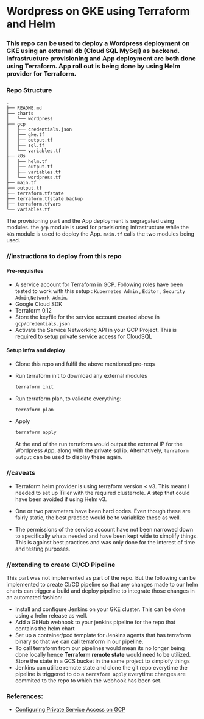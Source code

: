 # Wordpress on GKE using Terraform and Helm

### This repo can be used to deploy a Wordpress deployment on GKE using an external db (Cloud SQL MySql) as backend. Infrastructure provisioning and App deployment are both done using Terraform. App roll out is being done by using Helm provider for Terraform.

### Repo Structure

```
.
├── README.md
├── charts
│   └── wordpress
├── gcp
│   ├── credentials.json
│   ├── gke.tf
│   ├── output.tf
│   ├── sql.tf
│   └── variables.tf
├── k8s
│   ├── helm.tf
│   ├── output.tf
│   ├── variables.tf
│   └── wordpress.tf
├── main.tf
├── output.tf
├── terraform.tfstate
├── terraform.tfstate.backup
├── terraform.tfvars
└── variables.tf
```

The provisioning part and the App deployment is segragated using modules. the `gcp` module is used for provisioning infrastructure while the `k8s` module is used to deploy the App. `main.tf` calls the two modules being used.


### //instructions to deploy from this repo

#### Pre-requisites
-   A service account for Terraform in GCP. Following roles have been tested to work with this setup : `Kubernetes Admin` , `Editor` , `Security Admin`,`Network Admin`.
-   Google Cloud SDK
-   Terraform 0.12
-   Store the keyfile for the service account created above in `gcp/credentials.json`
-   Activate the Service Networking API in your GCP Project. This is required to setup private service access for CloudSQL


#### Setup infra and deploy
- Clone this repo and fulfil the above mentioned pre-reqs
- Run terraform init to download any external modules
  ```bash
  terraform init
  ```
- Run terraform plan, to validate everything:
  ```bash
  terraform plan
  ```

- Apply
  ```bash
  terraform apply
  ```

  At the end of the run terraform would output the external IP for the Wordpress App, along with the private sql ip. Alternatively, `terraform output` can be used to display these again.

### //caveats
- Terraform helm provider is using terraform version < v3. This meant I needed to set up Tiller with the required clusterrole. A step that could have been avoided if using Helm v3.

- One or two parameters have been hard codes. Even though these are fairly static, the best practice would be to variablize these as well.
- The permissions of the service account have not been narrowed down to specifically whats needed and have been kept wide to simplify things. This is against best practices and was only done for the interest of time and testing purposes.




### //extending to create CI/CD Pipeline

This part was not implemented as part of the repo. But the following can be implemented to create CI/CD pipeline so that any changes made to our helm charts can trigger a build and deploy pipeline to integrate those changes in an automated fashion:

- Install and configure Jenkins on your GKE cluster. This can be done using a helm release as well.
- Add a GitHub webhook to your jenkins pipeline for the repo that contains the helm chart
- Set up a container/pod template for Jenkins agents that has terraform binary so that we can call terraform in our pipeline.
- To call terraform from our pipelines would mean its no longer being done locally hence **Terraform remote state** would need to be utilized. Store the state in a GCS bucket in the same project to simplofy things
- Jenkins can utilize remote state and clone the git repo everytime the pipeline is triggered to do a `terraform apply` everytime changes are commited to the repo to which the webhook has been set.








### References:
- [Configuring Private Service Access on GCP](https://cloud.google.com/vpc/docs/configure-private-services-access)